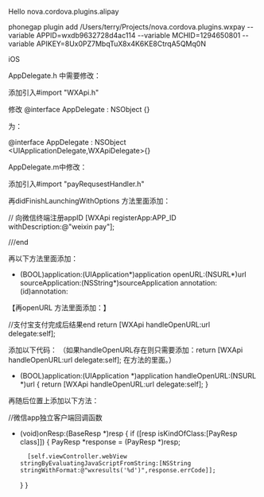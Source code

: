 Hello nova.cordova.plugins.alipay     



phonegap plugin add /Users/terry/Projects/nova.cordova.plugins.wxpay --variable APPID=wxdb9632728d4ac114 --variable MCHID=1294650801 --variable APIKEY=8Ux0PZ7MbqTuX8x4K6KE8CtrqA5QMq0N


iOS


AppDelegate.h 中需要修改：

添加引入#import "WXApi.h" 

修改 @interface AppDelegate : NSObject <UIApplicationDelegate>{}

为：

@interface AppDelegate : NSObject <UIApplicationDelegate,WXApiDelegate>{}




AppDelegate.m中修改： 

添加引入#import "payRequsestHandler.h"

再didFinishLaunchingWithOptions 方法里面添加：

// 向微信终端注册appID
    [WXApi registerApp:APP_ID withDescription:@"weixin pay"];
 
///end


再以下方法里面添加：
 - (BOOL)application:(UIApplication*)application openURL:(NSURL*)url sourceApplication:(NSString*)sourceApplication annotation:(id)annotation:

【再openURL 方法里面添加：】

//支付宝支付完成后结果end
     return [WXApi handleOpenURL:url delegate:self];
      

添加以下代码：
（如果handleOpenURL存在则只需要添加：return  [WXApi handleOpenURL:url delegate:self]; 在方法的里面。）

- (BOOL)application:(UIApplication *)application handleOpenURL:(NSURL *)url
{
    return  [WXApi handleOpenURL:url delegate:self];
}



再随后位置上添加以下方法：

//微信app独立客户端回调函数

- (void)onResp:(BaseResp *)resp
{
    if ([resp isKindOfClass:[PayResp class]])
    {
        PayResp *response = (PayResp *)resp;
        
        [self.viewController.webView stringByEvaluatingJavaScriptFromString:[NSString stringWithFormat:@"wxresults('%d')",response.errCode]];
        
    }
}
